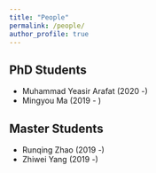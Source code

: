 ```yaml
---
title: "People"
permalink: /people/
author_profile: true
---
```


## PhD Students
* Muhammad Yeasir Arafat (2020 -)  
* Mingyou Ma (2019 - )

## Master Students
* Runqing Zhao (2019 -)
* Zhiwei Yang (2019 -)
